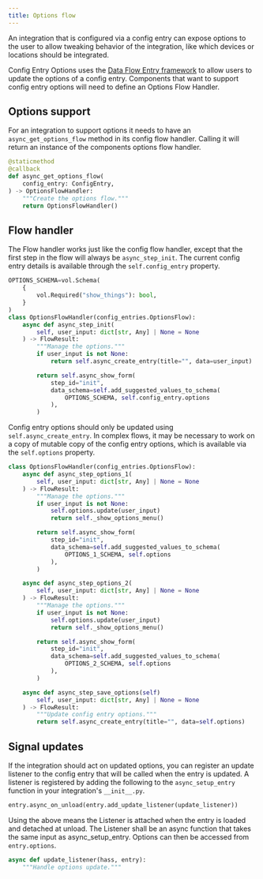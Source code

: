 ```yaml
---
title: Options flow
---
```


An integration that is configured via a config entry can expose options to the user to allow tweaking behavior of the integration, like which devices or locations should be integrated.

Config Entry Options uses the [Data Flow Entry framework](data_entry_flow_index.md) to allow users to update the options of a config entry. Components that want to support config entry options will need to define an Options Flow Handler.

## Options support

For an integration to support options it needs to have an `async_get_options_flow` method in its config flow handler. Calling it will return an instance of the components options flow handler.

```python
@staticmethod
@callback
def async_get_options_flow(
    config_entry: ConfigEntry,
) -> OptionsFlowHandler:
    """Create the options flow."""
    return OptionsFlowHandler()
```

## Flow handler

The Flow handler works just like the config flow handler, except that the first step in the flow will always be `async_step_init`. The current config entry details is available through the `self.config_entry` property.

```python
OPTIONS_SCHEMA=vol.Schema(
    {
        vol.Required("show_things"): bool,
    }
)
class OptionsFlowHandler(config_entries.OptionsFlow):
    async def async_step_init(
        self, user_input: dict[str, Any] | None = None
    ) -> FlowResult:
        """Manage the options."""
        if user_input is not None:
            return self.async_create_entry(title="", data=user_input)

        return self.async_show_form(
            step_id="init",
            data_schema=self.add_suggested_values_to_schema(
                OPTIONS_SCHEMA, self.config_entry.options
            ),
        )
```

Config entry options should only be updated using `self.async_create_entry`. In complex flows, it may be necessary to work on a copy of mutable copy of the config entry options, which is available via the `self.options` property.

```python
class OptionsFlowHandler(config_entries.OptionsFlow):
    async def async_step_options_1(
        self, user_input: dict[str, Any] | None = None
    ) -> FlowResult:
        """Manage the options."""
        if user_input is not None:
            self.options.update(user_input)
            return self._show_options_menu()

        return self.async_show_form(
            step_id="init",
            data_schema=self.add_suggested_values_to_schema(
                OPTIONS_1_SCHEMA, self.options
            ),
        )

    async def async_step_options_2(
        self, user_input: dict[str, Any] | None = None
    ) -> FlowResult:
        """Manage the options."""
        if user_input is not None:
            self.options.update(user_input)
            return self._show_options_menu()

        return self.async_show_form(
            step_id="init",
            data_schema=self.add_suggested_values_to_schema(
                OPTIONS_2_SCHEMA, self.options
            ),
        )

    async def async_step_save_options(self)
        self, user_input: dict[str, Any] | None = None
    ) -> FlowResult:
        """Update config entry options."""
        return self.async_create_entry(title="", data=self.options)
```

## Signal updates

If the integration should act on updated options, you can register an update listener to the config entry that will be called when the entry is updated. A listener is registered by adding the following to the `async_setup_entry` function in your integration's `__init__.py`.

```python
entry.async_on_unload(entry.add_update_listener(update_listener))
```

Using the above means the Listener is attached when the entry is loaded and detached at unload. The Listener shall be an async function that takes the same input as async_setup_entry. Options can then be accessed from `entry.options`.

```python
async def update_listener(hass, entry):
    """Handle options update."""
```
